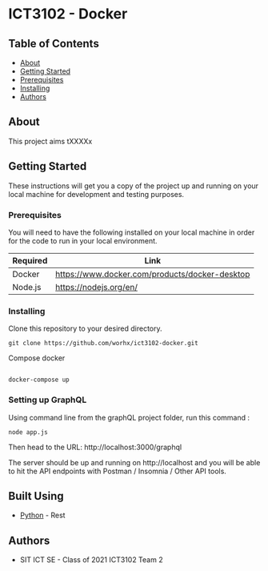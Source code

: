 # ICT3102 - Docker

## Table of Contents

- [About](#about)
- [Getting Started](#getting_started)
- [Prerequisites](#prerequisites)
- [Installing](#installing)
- [Authors](#authors)

## About <a name = "about"></a>

This project aims tXXXXx

## Getting Started <a name = "getting_started"></a>

These instructions will get you a copy of the project up and running on your local machine for development and testing purposes.

### Prerequisites <a name = "prerequisities"></a>

You will need to have the following installed on your local machine in order for the code to run in your local environment.

| Required | Link                                              |
| -------- | ------------------------------------------------- |
| Docker   | https://www.docker.com/products/docker-desktop    |
| Node.js  | https://nodejs.org/en/                           |


### Installing <a name = "installing"></a>

Clone this repository to your desired directory.
```
git clone https://github.com/worhx/ict3102-docker.git
```
Compose docker
```

docker-compose up

```

### Setting up GraphQL <a name = "Running GraphQL server"></a>

Using command line from the graphQL project folder, run this command : 
```
node app.js
```
Then head to the URL: http://localhost:3000/graphql

The server should be up and running on http://localhost and you will be able to hit the API endpoints with Postman / Insomnia / Other API tools.


## Built Using <a name = "built_using"></a>

- [Python](https://www.python.org/) - Rest


## Authors <a name = "authors"></a>

- SIT ICT SE - Class of 2021 ICT3102 Team 2
